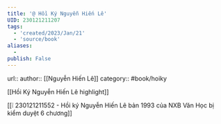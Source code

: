 ```yaml
---
title: '@ Hồi Ký Nguyễn Hiến Lê'
UID: 230121211207
tags:
  - 'created/2023/Jan/21'
  - 'source/book'
aliases:
  - 
publish: False
---
```


url::
author:: [[Nguyễn Hiến Lê]]
category:: #book/hoiky

[[Hồi Ký Nguyễn Hiến Lê highlight]]

[[❕ 230121211552 - Hồi ký Nguyễn Hiến Lê bản 1993 của NXB Văn Học bị kiểm duyệt 6 chương]]
